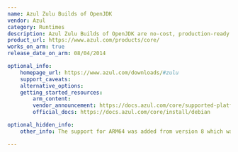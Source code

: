 ```yaml
---
name: Azul Zulu Builds of OpenJDK
vendor: Azul
category: Runtimes
description: Azul Zulu Builds of OpenJDK are no-cost, production-ready open-source, TCK-tested, and certified OpenJDK distributions. They are available for a wide range of hardware platforms and operating systems and are compatible with special requirements, such as stripped-down JREs and builds, including OpenJFX and Coordinated Restore at Checkpoint (CRaC). They are supported as part of Azul Platform Core, which provides stabilized security updates for rapid, assured deployment into production and solution-oriented engineering assistance. 
product_url: https://www.azul.com/products/core/
works_on_arm: true
release_date_on_arm: 08/04/2014

optional_info:
    homepage_url: https://www.azul.com/downloads/#zulu
    support_caveats:
    alternative_options:
    getting_started_resources:
        arm_content: 
        vendor_announcement: https://docs.azul.com/core/supported-platforms
        official_docs: https://docs.azul.com/core/install/debian

optional_hidden_info:
    other_info: The support for ARM64 was added from version 8 which was released on April 8, 2014.

---
```

